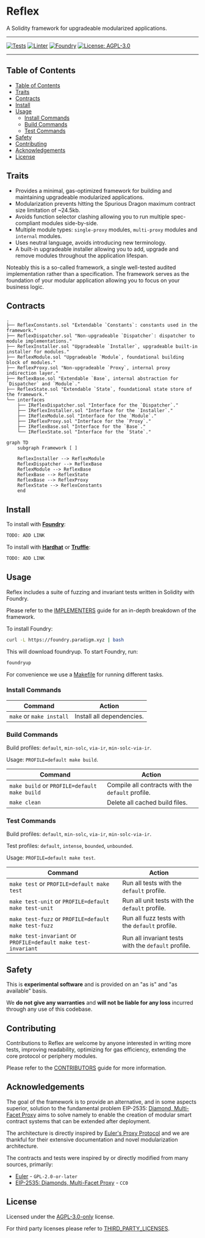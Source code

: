 # Reflex

A Solidity framework for upgradeable modularized applications.

---

[![Tests][gha-contracts-badge]][gha-contracts] [![Linter][gha-lint-badge]][gha-lint] [![Foundry][foundry-badge]][foundry] [![License: AGPL-3.0][license-badge]][license]

[gha-contracts]: https://github.com/Chroma-Org/Reflex/actions/workflows/contracts.yml
[gha-contracts-badge]: https://github.com/Chroma-Org/Reflex/actions/workflows/contracts.yml/badge.svg
[gha-lint]: https://github.com/Chroma-Org/Reflex/actions/workflows/lint.yml
[gha-lint-badge]: https://github.com/Chroma-Org/Reflex/actions/workflows/lint.yml/badge.svg
[foundry]: https://getfoundry.sh/
[foundry-badge]: https://img.shields.io/badge/Built%20with-Foundry-DEA584.svg
[license]: https://www.gnu.org/licenses/agpl-3.0
[license-badge]: https://img.shields.io/badge/License-AGPL%203.0-blue

---

## Table of Contents

- [Table of Contents](#table-of-contents)
- [Traits](#traits)
- [Contracts](#contracts)
- [Install](#install)
- [Usage](#usage)
  - [Install Commands](#install-commands)
  - [Build Commands](#build-commands)
  - [Test Commands](#test-commands)
- [Safety](#safety)
- [Contributing](#contributing)
- [Acknowledgements](#acknowledgements)
- [License](#license)

## Traits

- Provides a minimal, gas-optimized framework for building and maintaining upgradeable modularized applications.
- Modularization prevents hitting the Spurious Dragon maximum contract size limitation of ~24.5kb.
- Avoids function selector clashing allowing you to run multiple spec-compliant modules side-by-side.
- Multiple module types: `single-proxy` modules, `multi-proxy` modules and `internal` modules.
- Uses neutral language, avoids introducing new terminology.
- A built-in upgradeable installer allowing you to add, upgrade and remove modules throughout the application lifespan.

Noteably this is a so-called framework, a single well-tested audited implementation rather than a specification.
The framework serves as the foundation of your modular application allowing you to focus on your business logic.

## Contracts

```
.
├── ReflexConstants.sol "Extendable `Constants`: constants used in the framework."
├── ReflexDispatcher.sol "Non-upgradeable `Dispatcher`: dispatcher to module implementations."
├── ReflexInstaller.sol "Upgradeable `Installer`, upgradeable built-in installer for modules."
├── ReflexModule.sol "Upgradeable `Module`, foundational building block of modules."
├── ReflexProxy.sol "Non-upgradeable `Proxy`, internal proxy indirection layer."
├── ReflexBase.sol "Extendable `Base`, internal abstraction for `Dispatcher` and `Module`."
├── ReflexState.sol "Extendable `State`, foundational state store of the framework."
└── interfaces
    ├── IReflexDispatcher.sol "Interface for the `Dispatcher`."
    ├── IReflexInstaller.sol "Interface for the `Installer`."
    ├── IReflexModule.sol "Interface for the `Module`."
    ├── IReflexProxy.sol "Interface for the `Proxy`."
    ├── IReflexBase.sol "Interface for the `Base`."
    └── IReflexState.sol "Interface for the `State`."
```

```mermaid
graph TD
    subgraph Framework [ ]

    ReflexInstaller --> ReflexModule
    ReflexDispatcher --> ReflexBase
    ReflexModule --> ReflexBase
    ReflexBase --> ReflexState
    ReflexBase --> ReflexProxy
    ReflexState --> ReflexConstants
    end
```

## Install

To install with [**Foundry**](https://github.com/foundry-rs/foundry):

```sh
TODO: ADD LINK
```

To install with [**Hardhat**](https://github.com/nomiclabs/hardhat) or [**Truffle**](https://github.com/trufflesuite/truffle):

```sh
TODO: ADD LINK
```

## Usage

Reflex includes a suite of fuzzing and invariant tests written in Solidity with Foundry.

Please refer to the [IMPLEMENTERS](docs/IMPLEMENTERS.md) guide for an in-depth breakdown of the framework.

To install Foundry:

```sh
curl -L https://foundry.paradigm.xyz | bash
```

This will download foundryup. To start Foundry, run:

```sh
foundryup
```

For convenience we use a [Makefile](/Makefile) for running different tasks.

### Install Commands

| Command                  | Action                    |
| ------------------------ | ------------------------- |
| `make` or `make install` | Install all dependencies. |

### Build Commands

Build profiles: `default`, `min-solc`, `via-ir`, `min-solc-via-ir`.

Usage: `PROFILE=default make build`.

| Command                                      | Action                                            |
| -------------------------------------------- | ------------------------------------------------- |
| `make build` or `PROFILE=default make build` | Compile all contracts with the `default` profile. |
| `make clean`                                 | Delete all cached build files.                    |

### Test Commands

Build profiles: `default`, `min-solc`, `via-ir`, `min-solc-via-ir`.

Test profiles: `default`, `intense`, `bounded`, `unbounded`.

Usage: `PROFILE=default make test`.

| Command                                                        | Action                                              |
| -------------------------------------------------------------- | --------------------------------------------------- |
| `make test` or `PROFILE=default make test`                     | Run all tests with the `default` profile.           |
| `make test-unit` or `PROFILE=default make test-unit`           | Run all unit tests with the `default` profile.      |
| `make test-fuzz` or `PROFILE=default make test-fuzz`           | Run all fuzz tests with the `default` profile.      |
| `make test-invariant` or `PROFILE=default make test-invariant` | Run all invariant tests with the `default` profile. |

## Safety

This is **experimental software** and is provided on an "as is" and "as available" basis.

We **do not give any warranties** and **will not be liable for any loss** incurred through any use of this codebase.

## Contributing

Contributions to Reflex are welcome by anyone interested in writing more tests, improving readability, optimizing for gas efficiency, extending the core protocol or periphery modules.

Please refer to the [CONTRIBUTORS](docs/CONTRIBUTORS.md) guide for more information.

## Acknowledgements

The goal of the framework is to provide an alternative, and in some aspects superior, solution to the fundamental problem EIP-2535: [Diamond, Multi-Facet Proxy](https://eips.ethereum.org/EIPS/eip-2535) aims to solve namely to enable the creation of modular smart contract systems that can be extended after deployment.

The architecture is directly inspired by [Euler's Proxy Protocol](https://docs.euler.finance/developers/proxy-protocol) and we are thankful for their extensive documentation and novel modularization architecture.

The contracts and tests were inspired by or directly modified from many sources, primarily:

- [Euler](https://github.com/euler-xyz/euler-contracts) - `GPL-2.0-or-later`
- [EIP-2535: Diamonds, Multi-Facet Proxy](https://eips.ethereum.org/EIPS/eip-2535) - `CC0`

## License

Licensed under the [AGPL-3.0-only](/LICENSE) license.

For third party licenses please refer to [THIRD_PARTY_LICENSES](/THIRD_PARTY_LICENSES).
